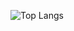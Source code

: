 
![Top Langs](https://github-readme-stats.vercel.app/api/top-langs/?username=luciobrito&layout=compact)
